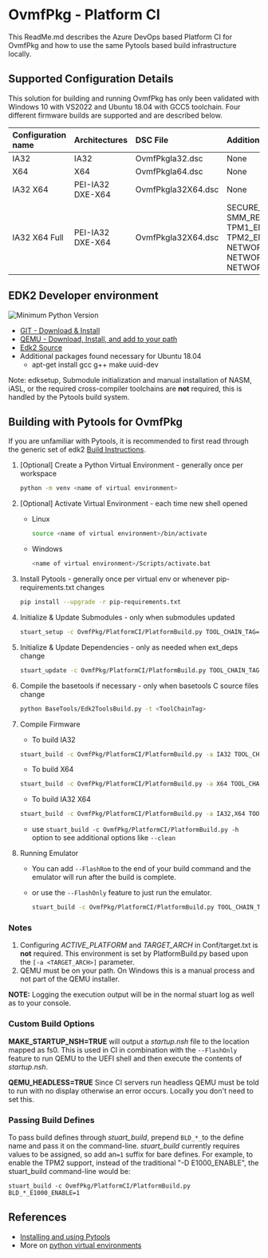 # OvmfPkg - Platform CI

This ReadMe.md describes the Azure DevOps based Platform CI for OvmfPkg and how
to use the same Pytools based build infrastructure locally.

## Supported Configuration Details

This solution for building and running OvmfPkg has only been validated with Windows 10
with VS2022 and Ubuntu 18.04 with GCC5 toolchain. Four different firmware builds are
supported and are described below.

| Configuration name      | Architectures      | DSC File            |Additional Flags |
| :----                   | :-----             | :----               | :----           |
| IA32                    | IA32               | OvmfPkgIa32.dsc     | None            |
| X64                     | X64                | OvmfPkgIa64.dsc     | None            |
| IA32 X64                | PEI-IA32 DXE-X64   | OvmfPkgIa32X64.dsc  | None            |
| IA32 X64 Full           | PEI-IA32 DXE-X64   | OvmfPkgIa32X64.dsc  | SECURE_BOOT_ENABLE=1 SMM_REQUIRE=1 TPM1_ENABLE=1 TPM2_ENABLE=1 NETWORK_TLS_ENABLE=1 NETWORK_IP6_ENABLE=1 NETWORK_HTTP_BOOT_ENABLE=1 |

## EDK2 Developer environment

![Minimum Python Version](https://img.shields.io/badge/dynamic/toml?url=https%3A%2F%2Fraw.githubusercontent.com%2Ftianocore%2Fedk2-pytool-extensions%2Frefs%2Fheads%2Fmaster%2Fpyproject.toml&query=%24.%5B'requires-python'%5D&style=for-the-badge&logo=python&logoColor=ffd343&label=Minimum%20Python%20Version%20for%20CI&color=3776ab&link=https%3A%2F%2Fwww.python.org%2Fdownloads%2F)

- [GIT - Download & Install](https://git-scm.com/download/)
- [QEMU - Download, Install, and add to your path](https://www.qemu.org/download/)
- [Edk2 Source](https://github.com/tianocore/edk2)
- Additional packages found necessary for Ubuntu 18.04
  - apt-get install gcc g++ make uuid-dev

Note: edksetup, Submodule initialization and manual installation of NASM, iASL, or
the required cross-compiler toolchains are **not** required, this is handled by the
Pytools build system.

## Building with Pytools for OvmfPkg

If you are unfamiliar with Pytools, it is recommended to first read through
the generic set of edk2 [Build Instructions](https://github.com/tianocore/tianocore.github.io/wiki/Build-Instructions).

1. [Optional] Create a Python Virtual Environment - generally once per workspace

    ``` bash
    python -m venv <name of virtual environment>
    ```

2. [Optional] Activate Virtual Environment - each time new shell opened
    - Linux

      ```bash
      source <name of virtual environment>/bin/activate
      ```

    - Windows

      ``` bash
      <name of virtual environment>/Scripts/activate.bat
      ```

3. Install Pytools - generally once per virtual env or whenever pip-requirements.txt changes

    ``` bash
    pip install --upgrade -r pip-requirements.txt
    ```

4. Initialize & Update Submodules - only when submodules updated

    ``` bash
    stuart_setup -c OvmfPkg/PlatformCI/PlatformBuild.py TOOL_CHAIN_TAG=<TOOL_CHAIN_TAG> -a <TARGET_ARCH>
    ```

5. Initialize & Update Dependencies - only as needed when ext_deps change

    ``` bash
    stuart_update -c OvmfPkg/PlatformCI/PlatformBuild.py TOOL_CHAIN_TAG=<TOOL_CHAIN_TAG> -a <TARGET_ARCH>
    ```

6. Compile the basetools if necessary - only when basetools C source files change

    ``` bash
    python BaseTools/Edk2ToolsBuild.py -t <ToolChainTag>
    ```

7. Compile Firmware
    - To build IA32

    ``` bash
    stuart_build -c OvmfPkg/PlatformCI/PlatformBuild.py -a IA32 TOOL_CHAIN_TAG=<TOOL_CHAIN_TAG>
    ```

    - To build X64

    ``` bash
    stuart_build -c OvmfPkg/PlatformCI/PlatformBuild.py -a X64 TOOL_CHAIN_TAG=<TOOL_CHAIN_TAG>
    ```

    - To build IA32 X64

    ``` bash
    stuart_build -c OvmfPkg/PlatformCI/PlatformBuild.py -a IA32,X64 TOOL_CHAIN_TAG=<TOOL_CHAIN_TAG>
    ```

    - use `stuart_build -c OvmfPkg/PlatformCI/PlatformBuild.py -h` option to see additional
    options like `--clean`

8. Running Emulator
    - You can add `--FlashRom` to the end of your build command and the emulator will run after the
    build is complete.
    - or use the `--FlashOnly` feature to just run the emulator.

      ``` bash
      stuart_build -c OvmfPkg/PlatformCI/PlatformBuild.py TOOL_CHAIN_TAG=<TOOL_CHAIN_TAG> -a <TARGET_ARCH> --FlashOnly
      ```

### Notes

1. Configuring *ACTIVE_PLATFORM* and *TARGET_ARCH* in Conf/target.txt is **not** required. This
   environment is set by PlatformBuild.py based upon the `[-a <TARGET_ARCH>]` parameter.
2. QEMU must be on your path.  On Windows this is a manual process and not part of the QEMU installer.

**NOTE:** Logging the execution output will be in the normal stuart log as well as to your console.

### Custom Build Options

**MAKE_STARTUP_NSH=TRUE** will output a *startup.nsh* file to the location mapped as fs0. This is
used in CI in combination with the `--FlashOnly` feature to run QEMU to the UEFI shell and then execute
the contents of *startup.nsh*.

**QEMU_HEADLESS=TRUE** Since CI servers run headless QEMU must be told to run with no display otherwise
an error occurs. Locally you don't need to set this.

### Passing Build Defines

To pass build defines through _stuart_build_, prepend `BLD_*_`to the define name and pass it on the
command-line. _stuart_build_ currently requires values to be assigned, so add an`=1` suffix for bare defines.
For example, to enable the TPM2 support, instead of the traditional "-D E1000_ENABLE", the stuart_build
command-line would be:

`stuart_build -c OvmfPkg/PlatformCI/PlatformBuild.py BLD_*_E1000_ENABLE=1`

## References

- [Installing and using Pytools](https://github.com/tianocore/edk2-pytool-extensions/blob/master/docs/using.md#installing)
- More on [python virtual environments](https://docs.python.org/3/library/venv.html)
